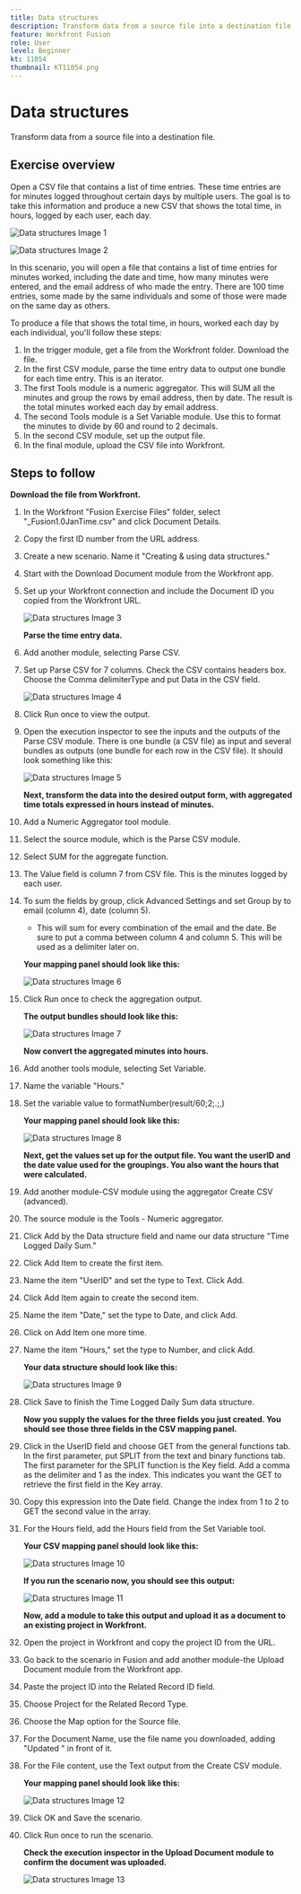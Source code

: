 ```yaml
---
title: Data structures
description: Transform data from a source file into a destination file. (Should be between 60 and 160 characters, but is 58 characters)
feature: Workfront Fusion
role: User
level: Beginner
kt: 11054
thumbnail: KT11054.png
---
```


# Data structures

Transform data from a source file into a destination file.

## Exercise overview

Open a CSV file that contains a list of time entries. These time entries are for minutes logged throughout certain days by multiple users. The goal is to take this information and produce a new CSV that shows the total time, in hours, logged by each user, each day.

   ![Data structures Image 1](../12-exercises/assets/data-structures-walkthrough-1.png)

   ![Data structures Image 2](../12-exercises/assets/data-structures-walkthrough-2.png)


In this scenario, you will open a file that contains a list of time entries for minutes worked, including the date and time, how many minutes were entered, and the email address of who made the entry. There are 100 time entries, some made by the same individuals and some of those were made on the same day as others.

To produce a file that shows the total time, in hours, worked each day by each individual, you'll follow these steps:

1. In the trigger module, get a file from the Workfront folder. Download the file.
1. In the first CSV module, parse the time entry data to output one bundle for each time entry. This is an iterator.
1. The first Tools module is a numeric aggregator. This will SUM all the minutes and group the rows by email address, then by date. The result is the total minutes worked each day by email address.
1. The second Tools module is a Set Variable module. Use this to format the minutes to divide by 60 and round to 2 decimals.
1. In the second CSV module, set up the output file.
1. In the final module, upload the CSV file into Workfront.

## Steps to follow

   **Download the file from Workfront.**

1. In the Workfront "Fusion Exercise Files" folder, select "_Fusion1.0JanTime.csv" and click Document Details.
1. Copy the first ID number from the URL address.
1. Create a new scenario. Name it "Creating & using data structures."
1. Start with the Download Document module from the Workfront app.
1. Set up your Workfront connection and include the Document ID you copied from the Workfront URL.

   ![Data structures Image 3](../12-exercises/assets/data-structures-walkthrough-3.png)

   **Parse the time entry data.**

1. Add another module, selecting Parse CSV.
1. Set up Parse CSV for 7 columns. Check the CSV contains headers box. Choose the Comma delimiterType and put Data in the CSV field.

   ![Data structures Image 4](../12-exercises/assets/data-structures-walkthrough-4.png)

1. Click Run once to view the output.
1. Open the execution inspector to see the inputs and the outputs of the Parse CSV module. There is one bundle (a CSV file) as input and several bundles as outputs (one bundle for each row in the CSV file). It should look something like this:

   ![Data structures Image 5](../12-exercises/assets/data-structures-walkthrough-5.png)

   **Next, transform the data into the desired output form, with aggregated time totals expressed in hours instead of minutes.**

1. Add a Numeric Aggregator tool module.
1. Select the source module, which is the Parse CSV module.
1. Select SUM for the aggregate function.
1. The Value field is column 7 from CSV file. This is the minutes logged by each user.
1. To sum the fields by group, click Advanced Settings and set Group by to email (column 4), date (column 5).

   + This will sum for every combination of the email and the date. Be sure to put a comma between column 4 and column 5. This will be used as a delimiter later on.

   **Your mapping panel should look like this:**

   ![Data structures Image 6](../12-exercises/assets/data-structures-walkthrough-6.png)

1. Click Run once to check the aggregation output.

   **The output bundles should look like this:**

   ![Data structures Image 7](../12-exercises/assets/data-structures-walkthrough-7.png)

   **Now convert the aggregated minutes into hours.**

1. Add another tools module, selecting Set Variable.
1. Name the variable "Hours."
1. Set the variable value to formatNumber(result/60;2;.;,)

   **Your mapping panel should look like this:**

   ![Data structures Image 8](../12-exercises/assets/data-structures-walkthrough-8.png)

   **Next, get the values set up for the output file. You want the userID and the date value used for the groupings. You also want the hours that were calculated.**

1. Add another module-CSV module using the aggregator Create CSV (advanced).
1. The source module is the Tools - Numeric aggregator.
1. Click Add by the Data structure field and name our data structure "Time Logged Daily Sum."
1. Click Add Item to create the first item.
1. Name the item "UserID" and set the type to Text. Click Add.
1. Click Add Item again to create the second item.
1. Name the item "Date," set the type to Date, and click Add.
1. Click on Add Item one more time.
1. Name the item "Hours," set the type to Number, and click Add.

   **Your data structure should look like this:**

   ![Data structures Image 9](../12-exercises/assets/data-structures-walkthrough-9.png)

1. Click Save to finish the Time Logged Daily Sum data structure.

   **Now you supply the values for the three fields you just created. You should see those three fields in the CSV mapping panel.**

1. Click in the UserID field and choose GET from the general functions tab. In the first parameter, put SPLIT from the text and binary functions tab. The first parameter for the SPLIT function is the Key field. Add a comma as the delimiter and 1 as the index. This indicates you want the GET to retrieve the first field in the Key array.
1. Copy this expression into the Date field. Change the index from 1 to 2 to GET the second value in the array.
1. For the Hours field, add the Hours field from the Set Variable tool.

   **Your CSV mapping panel should look like this:**

   ![Data structures Image 10](../12-exercises/assets/data-structures-walkthrough-10.png)

   **If you run the scenario now, you should see this output:**

   ![Data structures Image 11](../12-exercises/assets/data-structures-walkthrough-11.png)

   **Now, add a module to take this output and upload it as a document to an existing project in Workfront.**

1. Open the project in Workfront and copy the project ID from the URL.
1. Go back to the scenario in Fusion and add another module-the Upload Document module from the Workfront app.
1. Paste the project ID into the Related Record ID field.
1. Choose Project for the Related Record Type.
1. Choose the Map option for the Source file.
1. For the Document Name, use the file name you downloaded, adding "Updated " in front of it.
1. For the File content, use the Text output from the Create CSV module.

   **Your mapping panel should look like this:**

   ![Data structures Image 12](../12-exercises/assets/data-structures-walkthrough-12.png)

1. Click OK and Save the scenario.
1. Click Run once to run the scenario.

   **Check the execution inspector in the Upload Document module to confirm the document was uploaded.**

   ![Data structures Image 13](../12-exercises/assets/data-structures-walkthrough-13.png)